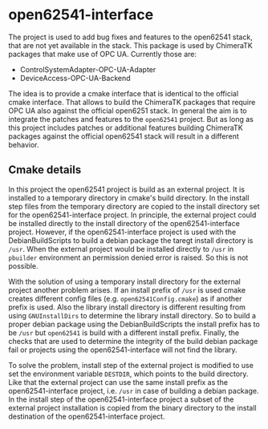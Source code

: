 # open62541-interface

The project is used to add bug fixes and features to the open62541 stack, that are not yet available in the stack. 
This package is used by ChimeraTK packages that make use of OPC UA. Currently those are:

* ControlSystemAdapter-OPC-UA-Adapter
* DeviceAccess-OPC-UA-Backend

The idea is to provide a cmake interface that is identical to the official cmake interface. 
That allows to build the ChimeraTK packages that require OPC UA also against the official open6251 stack. 
In general the aim is to integrate the patches and features to the `open62541` project.
But as long as this project includes patches or additional features building ChimeraTK packages against the official open62541 stack will result in a different behavior. 

## Cmake details

In this project the open62541 project is build as an external project. It is installed to a temporary directory in cmake's build directory.
In the install step files from the temporary directory are copied to the install directory set for the open62541-interface project.
In principle, the external project could be installed directly to the install directory of the open62541-interface project.
However, if the open62541-interface project is used with the DebianBuildScripts to build a debian package the taregt install directory is `/usr`.
When the external project would be installed directly to `/usr` in `pbuilder` environment an permission denied error is raised.
So this is not possible. 

With the solution of using a temporary install directory for the external project another problem arises.
If an install prefix of `/usr` is used cmake creates different config files (e.g. `open62541Config.cmake`) as if another prefix is used. 
Also the library install directory is different resulting from using `GNUInstallDirs` to determine the library install directory.
So to build a proper debian package using the  DebianBuildScripts the install prefix has to be `/usr` but `open62541` is build with a different install prefix.
Finally, the checks that are used to determine the integrity of the build debian package fail or projects using the open62541-interface will not find the library.

To solve the problem, install step of the external project is modified to use set the environment variable `DESTDIR`, which points to the build directory. 
Like that the external project can use the same install prefix as the open62541-interface project, i.e. `/usr` in case of building a debian package. 
In the install step of the open62541-interface project a subset of the external project installation is copied from the binary directory to the install destination of the open62541-interface project.
